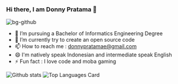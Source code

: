 ### Hi there, I am Donny Pratama 👋
![bg-github](https://user-images.githubusercontent.com/64658351/173403870-b693fa7d-4d56-4ce1-8f35-2cd491c235cf.png)

- 💼 I’m pursuing a Bachelor of Informatics Engineering Degree
- 🌱 I’m currently try to create an open source code
- 📫 How to reach me : donnypratamae@gmail.com
- 😄 I'm natively speak Indonesian and intermediate speak English
- ⚡ Fun fact : I love code and moba gaming

![Github stats](https://github-readme-stats.vercel.app/api?username=donnypratamae&theme=tokyonight&show_icons=true&count_private=true) ![Top Languages Card](https://github-readme-stats.vercel.app/api/top-langs/?username=donnypratamae&layout=compact)
